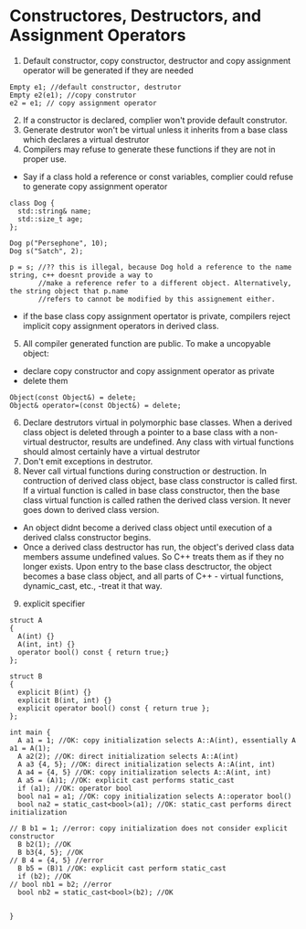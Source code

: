 # Constructores, Destructors, and Assignment Operators

1. Default constructor, copy constructor, destructor and copy assignment operator will be generated if they are needed
```
Empty e1; //default constructor, destrutor
Empty e2(e1); //copy construtor
e2 = e1; // copy assignment operator
```
2. If a constructor is declared, complier won't provide default construtor. 
3. Generate destrutor won't be virtual unless it inherits from a base class which declares a virtual destrutor
4. Compilers may refuse to generate these functions if they are not in proper use. 
- Say if a class hold a reference or const variables, complier could refuse to generate copy assignment operator
```
class Dog {
  std::string& name;
  std::size_t age;
};

Dog p("Persephone", 10);
Dog s("Satch", 2);

p = s; //?? this is illegal, because Dog hold a reference to the name string, c++ doesnt provide a way to 
       //make a reference refer to a different object. Alternatively, the string object that p.name 
       //refers to cannot be modified by this assignement either.
```
- if the base class copy assignment opertator is private, compilers reject implicit copy assignment operators in derived class.

5. All compiler generated function are public. To make a uncopyable object:
 - declare copy constructor and copy assignment operator as private
 - delete them
 ```
 Object(const Object&) = delete;
 Object& operator=(const Object&) = delete;
 ```
6. Declare destrutors virtual in polymorphic base classes. When a derived class object is deleted through a pointer to a base class with a non-virtual destructor, results are undefined. Any class with virtual functions should almost certainly have a virtual destrutor
7. Don't emit exceptions in destrutor.
8. Never call virtual functions during construction or destruction. In contruction of derived class object, base class constructor is called first. If a virtual function is called in base class constructor, then the base class virtual function is called rathen the derived class version. It never goes down to derived class version. 
- An object didnt become a derived class object until execution of a derived clalss constructor begins.
- Once a derived class destructor has run, the object's derived class data members assume undefined values. So C++ treats them as if they no longer exists. Upon entry to the base class desctructor, the object becomes a base class object, and all parts of C++ - virtual functions, dynamic_cast, etc., -treat it that way.
9. explicit specifier
```
struct A
{
  A(int) {}
  A(int, int) {}
  operator bool() const { return true;}
};

struct B
{
  explicit B(int) {}
  explicit B(int, int) {}
  explicit operator bool() const { return true };
};

int main {
  A a1 = 1; //OK: copy initialization selects A::A(int), essentially A a1 = A(1);
  A a2(2); //OK: direct initialization selects A::A(int)
  A a3 {4, 5}; //OK: direct initialization selects A::A(int, int)
  A a4 = {4, 5} //OK: copy initialization selects A::A(int, int)
  A a5 = (A)1; //OK: explicit cast performs static_cast
  if (a1); //OK: operator bool
  bool na1 = a1; //OK: copy initialization selects A::operator bool()
  bool na2 = static_cast<bool>(a1); //OK: static_cast performs direct initialization

// B b1 = 1; //error: copy initialization does not consider explicit constructor
  B b2(1); //OK
  B b3{4, 5}; //OK
// B 4 = {4, 5} //error
  B b5 = (B)1 //OK: explicit cast perform static_cast
  if (b2); //OK
// bool nb1 = b2; //error
  bool nb2 = static_cast<bool>(b2); //OK


}
```
